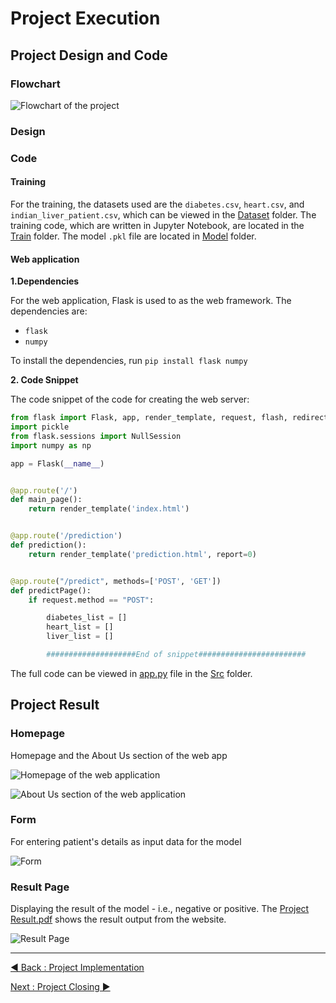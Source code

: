 # Project Execution

## Project Design and Code

### Flowchart

![Flowchart of the project](https://github.com/CharaeKeow/iMedic/blob/main/Documentation/Assets/Execution/Flowchart.png)

### Design

### Code

#### Training

For the training, the datasets used are the `diabetes.csv`, `heart.csv`, and `indian_liver_patient.csv`, which can be viewed in the [Dataset](https://github.com/rootReb0rn/iMedic/tree/main/Dataset) folder. The training code, which are written in Jupyter Notebook, are located in the [Train](https://github.com/rootReb0rn/iMedic/tree/main/Train) folder. The model `.pkl` file are located in [Model](https://github.com/rootReb0rn/iMedic/tree/main/Train) folder.

#### Web application

**1.Dependencies**

For the web application, Flask is used to as the web framework. The dependencies are:

- `flask`
- `numpy`

To install the dependencies, run `pip install flask numpy`

**2. Code Snippet**

The code snippet of the code for creating the web server:

```Python
from flask import Flask, app, render_template, request, flash, redirect
import pickle
from flask.sessions import NullSession
import numpy as np

app = Flask(__name__)


@app.route('/')
def main_page():
    return render_template('index.html')


@app.route('/prediction')
def prediction():
    return render_template('prediction.html', report=0)


@app.route("/predict", methods=['POST', 'GET'])
def predictPage():
    if request.method == "POST":

        diabetes_list = []
        heart_list = []
        liver_list = []

        ####################End of snippet########################
```

The full code can be viewed in [app.py](https://github.com/rootReb0rn/iMedic/blob/main/Src/app.py) file in the [Src](https://github.com/rootReb0rn/iMedic/tree/main/Src) folder.

## Project Result

### Homepage
Homepage and the About Us section of the web app

![Homepage of the web application](https://github.com/CharaeKeow/iMedic/blob/main/Documentation/Assets/Execution/Homepage.png)

![About Us section of the web application](https://github.com/CharaeKeow/iMedic/blob/main/Documentation/Assets/Execution/AboutUsPage.png)

### Form
For entering patient's details as input data for the model

![Form](https://github.com/CharaeKeow/iMedic/blob/main/Documentation/Assets/Execution/FormPage.png)

### Result Page
Displaying the result of the model - i.e., negative or positive. The [Project Result.pdf](https://github.com/CharaeKeow/iMedic/blob/main/Documentation/Assets/Execution/Project%20Result.pdf) shows the result output from the website.

![Result Page](https://github.com/CharaeKeow/iMedic/blob/main/Documentation/Assets/Execution/ResultPage.png)


---
[◀ Back : Project Implementation](A_PROJECT_IMPLEMENTATION.md)

[Next : Project Closing ▶](C_PROJECT_CLOSING.md)